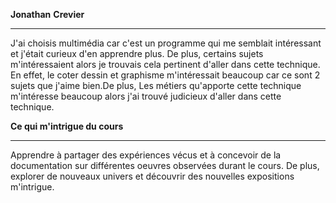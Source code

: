 **Jonathan** **Crevier**
_______________________________________

J'ai choisis multimédia car c'est un programme qui me semblait intéressant et j'était curieux d'en apprendre plus. De plus, certains sujets m'intéressaient alors je trouvais cela pertinent d'aller dans cette technique. En effet, le coter dessin et graphisme m'intéressait beaucoup car ce sont 2 sujets que j'aime bien.De plus, Les métiers qu'apporte cette technique m'intéresse beaucoup alors j'ai trouvé judicieux d'aller dans cette technique.

**Ce qui m'intrigue du cours**
_______________________________________

Apprendre à partager des expériences vécus et à concevoir de la documentation sur différentes oeuvres observées durant le cours. De plus, explorer de nouveaux univers et découvrir des nouvelles expositions m'intrigue.
